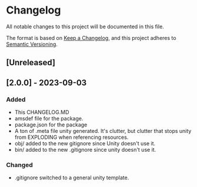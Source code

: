 # Changelog
All notable changes to this project will be documented in this file.

The format is based on [Keep a Changelog](https://keepachangelog.com/en/1.0.0/),
and this project adheres to [Semantic Versioning](https://semver.org/spec/v2.0.0.html).

## [Unreleased]

## [2.0.0] - 2023-09-03

### Added
- This CHANGELOG.MD
- amsdef file for the package.
- package.json for the package
- A ton of .meta file unity generated. It's clutter, but clutter that stops unity from EXPLODING when referencing resources.
- obj/ added to the new gitignore since Unity doesn't use it.
- bin/ added to the new .gitignore since unity doesn't use it.

### Changed
- .gitignore switched to a general unity template.